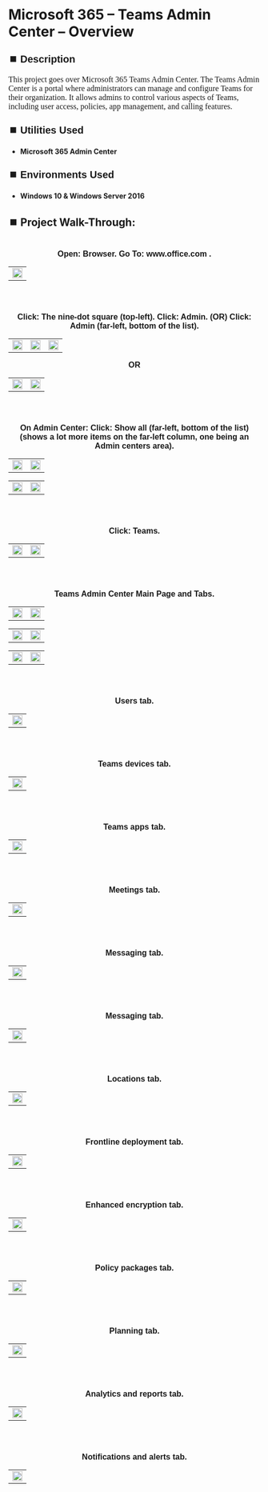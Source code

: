 <h1>Microsoft 365  – Teams Admin Center – Overview</h1>


<h2 style="font-family: Arial, sans-serif; font-size: 20px; font-weight: bold; margin-top: 24px; margin-bottom: 12px;">
⏹️ Description</h2>

<p style="font-family: Georgia, serif; font-size: 16px; margin-top: 12px; margin-bottom: 12px;">
This project goes over Microsoft 365 Teams Admin Center. The Teams Admin Center is a portal where administrators can manage and configure Teams for their organization. It allows admins to control various aspects of Teams, including user access, policies, app management, and calling features.
</b>



<h2 style="font-family: Arial, sans-serif; font-size: 20px; font-weight: bold; margin-top: 24px; margin-bottom: 12px;">
⏹️ Utilities Used</h2>
  
<p style="font-family: Georgia, serif; font-size: 16px; margin-top: 12px; margin-bottom: 12px;">
 
 - <b>Microsoft 365 Admin Center</b>



<h2 style="font-family: Arial, sans-serif; font-size: 20px; font-weight: bold; margin-top: 24px; margin-bottom: 12px;"> 
⏹️ Environments Used </h2>

<p style="font-family: Georgia, serif; font-size: 16px; margin-top: 12px; margin-bottom: 12px;">
 
- <b>Windows 10 & Windows Server 2016</b>



<h2 style="font-family: Arial, sans-serif; font-size: 20px; font-weight: bold; margin-top: 24px; margin-bottom: 12px;"> 
<h2>
⏹️ Project Walk-Through:</h2>
 <br/>

<div style="text-align:center;">
  <span style="font-family: Arial, sans-serif; font-size: 16px;"><b>Open: Browser.  Go To: www.office.com   .</b></span>  
<br/>

<table>
  <tr>
    <td><img src="https://imgur.com/DfMbO72.png" height="100%" width="100%" /></td>
  </tr>
</table>

<br /><br />


<div style="text-align:center;">
  <span style="font-family: Arial, sans-serif; font-size: 16px;"><b>Click: The nine-dot square (top-left).  Click: Admin.  (OR)  Click: Admin (far-left, bottom of the list).</b></span>  
<br/>
<table>
  <tr>
    <td><img src="https://imgur.com/lBOABE5.png" height="100%" width="100%" /></td>
    <td><img src="https://imgur.com/yQe1O7G.png" height="100%" width="100%" /></td>
    <td><img src="https://imgur.com/Ag9Fe0F.png" height="100%" width="100%" /></td>
  </tr>
</table>

   <span style="font-family: Arial, sans-serif; font-size: 16px;"><b>OR</b></span>

<table>
  <tr>
    <td><img src="https://imgur.com/MOq0sWk.png" height="100%" width="100%" /></td>
    <td><img src="https://imgur.com/RvC8jIC.png" height="100%" width="100%" /></td>
  </tr>
</table>  

<br /><br />


<div style="text-align:center;">
  <span style="font-family: Arial, sans-serif; font-size: 16px;"><b>On Admin Center: Click: Show all (far-left, bottom of the list) (shows a lot more items on the far-left column, one being an Admin centers area).</b></span>  
<br/>
<table>
  <tr>
    <td><img src="https://imgur.com/4BCyvjs.png" height="100%" width="100%" /></td>
    <td><img src="https://imgur.com/t1R9mPf.png" height="100%" width="100%" /></td>
  </tr>
</table>

<table>
  <tr>
    <td><img src="https://imgur.com/rEq1HsU.png" height="100%" width="100%" /></td>
    <td><img src="https://imgur.com/2roSHeg.png" height="100%" width="100%" /></td>
  </tr>
</table>  

<br /><br />


<div style="text-align:center;">
  <span style="font-family: Arial, sans-serif; font-size: 16px;"><b>Click: Teams.</b></span>  
<br/>

<table>
  <tr>
    <td><img src="https://imgur.com/sh5DvFs.png" height="100%" width="100%" /></td>
    <td><img src="https://imgur.com/iKwf2RN.png" height="100%" width="100%" /></td>
  </tr>
</table>

<br /><br />


<div style="text-align:center;">
  <span style="font-family: Arial, sans-serif; font-size: 16px;"><b>Teams Admin Center Main Page and Tabs.</b></span>  
<br/>
<table>
  <tr>
    <td><img src="https://imgur.com/7XDHTRW.png" height="100%" width="100%" /></td>
    <td><img src="https://imgur.com/vzEshoI.png" height="100%" width="100%" /></td>
  </tr>
</table>

<table>
  <tr>
    <td><img src="https://imgur.com/aqyN0Aq.png" height="100%" width="100%" /></td>
    <td><img src="https://imgur.com/fhkVGYW.png" height="100%" width="100%" /></td>
  </tr>
</table>

<table>
  <tr>
    <td><img src="https://imgur.com/i4FlFwk.png" height="100%" width="100%" /></td>
    <td><img src="https://imgur.com/obv9sWi.png" height="100%" width="100%" /></td>
  </tr>
</table>  

<br /><br />


<div style="text-align:center;">
  <span style="font-family: Arial, sans-serif; font-size: 16px;"><b>Users tab.</b></span>  
<br/>

<table>
  <tr>
    <td><img src="https://imgur.com/fBF3q7h.png" height="100%" width="100%" /></td>
</table>

<br /><br />


<div style="text-align:center;">
  <span style="font-family: Arial, sans-serif; font-size: 16px;"><b>Teams devices tab.</b></span>  
<br/>

<table>
  <tr>
    <td><img src="https://imgur.com/LkbJMZv.png" height="100%" width="100%" /></td>
</table>

<br /><br />


<div style="text-align:center;">
  <span style="font-family: Arial, sans-serif; font-size: 16px;"><b>Teams apps tab.</b></span>  
<br/>

<table>
  <tr>
    <td><img src="https://imgur.com/vgc57p3.png" height="100%" width="100%" /></td>
</table>

<br /><br />


<div style="text-align:center;">
  <span style="font-family: Arial, sans-serif; font-size: 16px;"><b>Meetings tab.</b></span>  
<br/>

<table>
  <tr>
    <td><img src="https://imgur.com/lYdG9La.png" height="100%" width="100%" /></td>
</table>

<br /><br />


<div style="text-align:center;">
  <span style="font-family: Arial, sans-serif; font-size: 16px;"><b>Messaging tab.</b></span>  
<br/>

<table>
  <tr>
    <td><img src="https://imgur.com/20UqyCG.png" height="100%" width="100%" /></td>
</table>

<br /><br />


<div style="text-align:center;">
  <span style="font-family: Arial, sans-serif; font-size: 16px;"><b>Messaging tab.</b></span>  
<br/>

<table>
  <tr>
    <td><img src="https://imgur.com/yf8xz0V.png" height="100%" width="100%" /></td>
</table>

<br /><br />


<div style="text-align:center;">
  <span style="font-family: Arial, sans-serif; font-size: 16px;"><b>Locations tab.</b></span>  
<br/>

<table>
  <tr>
    <td><img src="https://imgur.com/upmL3qA.png" height="100%" width="100%" /></td>
</table>

<br /><br />


<div style="text-align:center;">
  <span style="font-family: Arial, sans-serif; font-size: 16px;"><b>Frontline deployment tab.</b></span>  
<br/>

<table>
  <tr>
    <td><img src="https://imgur.com/Fjjzkoi.png" height="100%" width="100%" /></td>
</table>

<br /><br />


<div style="text-align:center;">
  <span style="font-family: Arial, sans-serif; font-size: 16px;"><b>Enhanced encryption tab.</b></span>  
<br/>

<table>
  <tr>
    <td><img src="https://imgur.com/eTMdLnh.png" height="100%" width="100%" /></td>
</table>

<br /><br />


<div style="text-align:center;">
  <span style="font-family: Arial, sans-serif; font-size: 16px;"><b>Policy packages tab.</b></span>  
<br/>

<table>
  <tr>
    <td><img src="https://imgur.com/sagNNcC.png" height="100%" width="100%" /></td>
</table>

<br /><br />


<div style="text-align:center;">
  <span style="font-family: Arial, sans-serif; font-size: 16px;"><b>Planning tab.</b></span>  
<br/>

<table>
  <tr>
    <td><img src="https://imgur.com/eQxFvVH.png" height="100%" width="100%" /></td>
</table>

<br /><br />


<div style="text-align:center;">
  <span style="font-family: Arial, sans-serif; font-size: 16px;"><b>Analytics and reports tab.</b></span>  
<br/>

<table>
  <tr>
    <td><img src="https://imgur.com/v1It2by.png" height="100%" width="100%" /></td>
</table>

<br /><br />


<div style="text-align:center;">
  <span style="font-family: Arial, sans-serif; font-size: 16px;"><b>Notifications and alerts tab.</b></span>  
<br/>

<table>
  <tr>
    <td><img src="https://imgur.com/odd2M48.png" height="100%" width="100%" /></td>
</table>

<br /><br />


